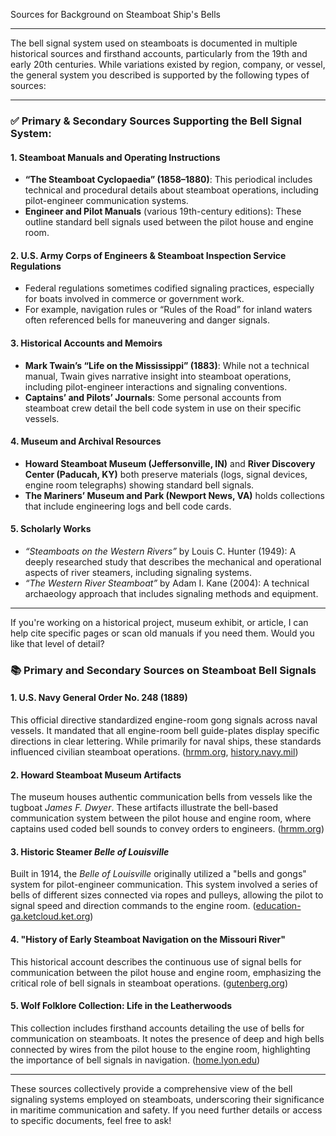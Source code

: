 Sources for Background on Steamboat Ship's Bells

---
The bell signal system used on steamboats is documented in multiple historical sources and firsthand accounts, particularly from the 19th and early 20th centuries. While variations existed by region, company, or vessel, the general system you described is supported by the following types of sources:

---

### ✅ **Primary & Secondary Sources Supporting the Bell Signal System:**

#### **1. Steamboat Manuals and Operating Instructions**

* **“The Steamboat Cyclopaedia” (1858–1880)**: This periodical includes technical and procedural details about steamboat operations, including pilot-engineer communication systems.
* **Engineer and Pilot Manuals** (various 19th-century editions): These outline standard bell signals used between the pilot house and engine room.

#### **2. U.S. Army Corps of Engineers & Steamboat Inspection Service Regulations**

* Federal regulations sometimes codified signaling practices, especially for boats involved in commerce or government work.
* For example, navigation rules or “Rules of the Road” for inland waters often referenced bells for maneuvering and danger signals.

#### **3. Historical Accounts and Memoirs**

* **Mark Twain’s “Life on the Mississippi” (1883)**: While not a technical manual, Twain gives narrative insight into steamboat operations, including pilot-engineer interactions and signaling conventions.
* **Captains’ and Pilots’ Journals**: Some personal accounts from steamboat crew detail the bell code system in use on their specific vessels.

#### **4. Museum and Archival Resources**

* **Howard Steamboat Museum (Jeffersonville, IN)** and **River Discovery Center (Paducah, KY)** both preserve materials (logs, signal devices, engine room telegraphs) showing standard bell signals.
* **The Mariners’ Museum and Park (Newport News, VA)** holds collections that include engineering logs and bell code cards.

#### **5. Scholarly Works**

* *“Steamboats on the Western Rivers”* by Louis C. Hunter (1949): A deeply researched study that describes the mechanical and operational aspects of river steamers, including signaling systems.
* *“The Western River Steamboat”* by Adam I. Kane (2004): A technical archaeology approach that includes signaling methods and equipment.

---

If you're working on a historical project, museum exhibit, or article, I can help cite specific pages or scan old manuals if you need them. Would you like that level of detail?



### 📚 Primary and Secondary Sources on Steamboat Bell Signals

#### 1. **U.S. Navy General Order No. 248 (1889)**

This official directive standardized engine-room gong signals across naval vessels. It mandated that all engine-room bell guide-plates display specific directions in clear lettering. While primarily for naval ships, these standards influenced civilian steamboat operations. ([hrmm.org][1], [history.navy.mil][2])

#### 2. **Howard Steamboat Museum Artifacts**

The museum houses authentic communication bells from vessels like the tugboat *James F. Dwyer*. These artifacts illustrate the bell-based communication system between the pilot house and engine room, where captains used coded bell sounds to convey orders to engineers. ([hrmm.org][3])

#### 3. **Historic Steamer *Belle of Louisville***

Built in 1914, the *Belle of Louisville* originally utilized a "bells and gongs" system for pilot-engineer communication. This system involved a series of bells of different sizes connected via ropes and pulleys, allowing the pilot to signal speed and direction commands to the engine room. ([education-ga.ketcloud.ket.org][4])

#### 4. **"History of Early Steamboat Navigation on the Missouri River"**

This historical account describes the continuous use of signal bells for communication between the pilot house and engine room, emphasizing the critical role of bell signals in steamboat operations. ([gutenberg.org][5])

#### 5. **Wolf Folklore Collection: Life in the Leatherwoods**

This collection includes firsthand accounts detailing the use of bells for communication on steamboats. It notes the presence of deep and high bells connected by wires from the pilot house to the engine room, highlighting the importance of bell signals in navigation. ([home.lyon.edu][6])

---

These sources collectively provide a comprehensive view of the bell signaling systems employed on steamboats, underscoring their significance in maritime communication and safety. If you need further details or access to specific documents, feel free to ask!

[1]: https://www.hrmm.org/history-blog/featured-artifact-engine-room-gong?utm_source=chatgpt.com "Featured Artifact: Engine Room Gong"
[2]: https://www.history.navy.mil/research/library/online-reading-room/title-list-alphabetically/g/general-orders/general-order-no-248-1889-correct-general-understanding-signals.html?utm_source=chatgpt.com "General Order No. 248 (1880) Correct and General Understanding ..."
[3]: https://www.hrmm.org/history-blog/featured-artifact-communication-bells-from-the-tugboat-james-f-dwyer?utm_source=chatgpt.com "Communication bells from the tugboat \"James F. Dwyer\""
[4]: https://education-ga.ketcloud.ket.org/wp-content/uploads/All-About-the-Belle%E2%80%99s-Engines-and-Steam-System.pdf?utm_source=chatgpt.com "[PDF] All About the Belle's Engines and Steam System"
[5]: https://www.gutenberg.org/files/64136/64136-h/64136-h.htm?utm_source=chatgpt.com "History of Early Steamboat Navigation on the Missouri River, Vol. I ..."
[6]: https://home.lyon.edu/wolfcollection/whiteriver1.htm?utm_source=chatgpt.com "Wolf Folklore Collection: Life in the Leatherwoods - Lyon College"

